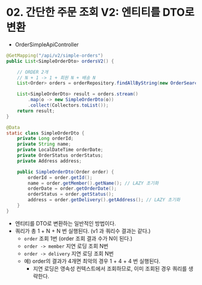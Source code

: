 # 02. 간단한 주문 조회 V2: 엔티티를 DTO로 변환
- OrderSimpleApiController
```java
@GetMapping("/api/v2/simple-orders")
public List<SimpleOrderDto> ordersV2() {

    // ORDER 2개
    // N + 1 -> 1 + 회원 N + 배송 N
    List<Order> orders = orderRepository.findAllByString(new OrderSearch());

    List<SimpleOrderDto> result = orders.stream()
        .map(o -> new SimpleOrderDto(o))
        .collect(Collectors.toList());
    return result;
}

@Data
static class SimpleOrderDto {
    private Long orderId;
    private String name;
    private LocalDateTime orderDate;
    private OrderStatus orderStatus;
    private Address address;

    public SimpleOrderDto(Order order) {
        orderId = order.getId();
        name = order.getMember().getName(); // LAZY 초기화
        orderDate = order.getOrderDate();
        orderStatus = order.getStatus();
        address = order.getDelivery().getAddress(); // LAZY 초기화
    }
}
```
- 엔티티를 DTO로 변환하는 일반적인 방법이다.
- 쿼리가 총 1 + N + N 번 실행된다. (v1 과 쿼리수 결과는 같다.)
  - `order` 조회 1번 (order 조회 결과 수가 N이 된다.)
  - `order -> member` 지연 로딩 조회 N번
  - `order -> delivery` 지연 로딩 조회 N번
  - 예) order의 결과가 4개면 최악의 경우 1 + 4 + 4 번 실행된다.
    - 지연 로딩은 영속성 컨텍스트에서 조회하므로, 이미 조회된 경우 쿼리를 생략한다.
